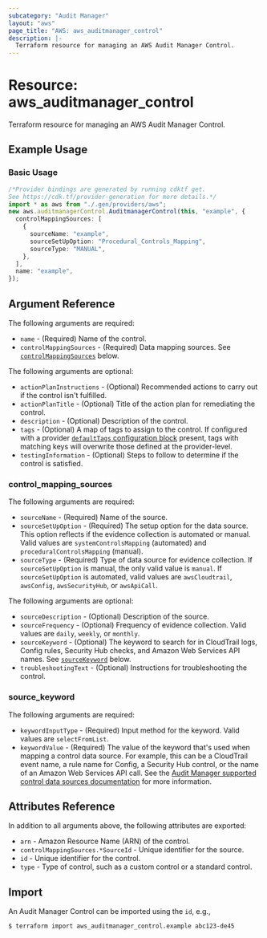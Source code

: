 ```yaml
---
subcategory: "Audit Manager"
layout: "aws"
page_title: "AWS: aws_auditmanager_control"
description: |-
  Terraform resource for managing an AWS Audit Manager Control.
---
```


# Resource: aws\_auditmanager\_control

Terraform resource for managing an AWS Audit Manager Control.

## Example Usage

### Basic Usage

```typescript
/*Provider bindings are generated by running cdktf get.
See https://cdk.tf/provider-generation for more details.*/
import * as aws from "./.gen/providers/aws";
new aws.auditmanagerControl.AuditmanagerControl(this, "example", {
  controlMappingSources: [
    {
      sourceName: "example",
      sourceSetUpOption: "Procedural_Controls_Mapping",
      sourceType: "MANUAL",
    },
  ],
  name: "example",
});

```

## Argument Reference

The following arguments are required:

* `name` - (Required) Name of the control.
* `controlMappingSources` - (Required) Data mapping sources. See [`controlMappingSources`](#control_mapping_sources) below.

The following arguments are optional:

* `actionPlanInstructions` - (Optional) Recommended actions to carry out if the control isn't fulfilled.
* `actionPlanTitle` - (Optional) Title of the action plan for remediating the control.
* `description` - (Optional) Description of the control.
* `tags` - (Optional) A map of tags to assign to the control. If configured with a provider [`defaultTags` configuration block](https://registry.terraform.io/providers/hashicorp/aws/latest/docs#default_tags-configuration-block) present, tags with matching keys will overwrite those defined at the provider-level.
* `testingInformation` - (Optional) Steps to follow to determine if the control is satisfied.

### control\_mapping\_sources

The following arguments are required:

* `sourceName` - (Required) Name of the source.
* `sourceSetUpOption` - (Required) The setup option for the data source. This option reflects if the evidence collection is automated or manual. Valid values are `systemControlsMapping` (automated) and `proceduralControlsMapping` (manual).
* `sourceType` - (Required) Type of data source for evidence collection. If `sourceSetUpOption` is manual, the only valid value is `manual`. If `sourceSetUpOption` is automated, valid values are `awsCloudtrail`, `awsConfig`, `awsSecurityHub`, or `awsApiCall`.

The following arguments are optional:

* `sourceDescription` - (Optional) Description of the source.
* `sourceFrequency` - (Optional) Frequency of evidence collection. Valid values are `daily`, `weekly`, or `monthly`.
* `sourceKeyword` - (Optional) The keyword to search for in CloudTrail logs, Config rules, Security Hub checks, and Amazon Web Services API names. See [`sourceKeyword`](#source_keyword) below.
* `troubleshootingText` - (Optional) Instructions for troubleshooting the control.

### source\_keyword

The following arguments are required:

* `keywordInputType` - (Required) Input method for the keyword. Valid values are `selectFromList`.
* `keywordValue` - (Required) The value of the keyword that's used when mapping a control data source. For example, this can be a CloudTrail event name, a rule name for Config, a Security Hub control, or the name of an Amazon Web Services API call. See the [Audit Manager supported control data sources documentation](https://docs.aws.amazon.com/audit-manager/latest/userguide/control-data-sources.html) for more information.

## Attributes Reference

In addition to all arguments above, the following attributes are exported:

* `arn` - Amazon Resource Name (ARN) of the control.
* `controlMappingSources.*SourceId` - Unique identifier for the source.
* `id` - Unique identifier for the control.
* `type` - Type of control, such as a custom control or a standard control.

## Import

An Audit Manager Control can be imported using the `id`, e.g.,

```console
$ terraform import aws_auditmanager_control.example abc123-de45
```
